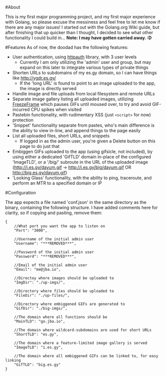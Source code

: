 #About

This is my first major programming project, and my first major experience with Golang, so please excuse the messiness and feel free to let me know if there are any major issues!
I started out with the Golang.org Wiki guide, but after finishing that up quicker than I thought, I decided to see what other functionality I could build in...
**Note: I may have gotten carried away. :D**

#Features
As of now, the doodad has the following features:
- User authentication, using [httpauth](https://github.com/apexskier/httpauth) library, with 3 user levels
    - Currently I am only utilizing the 'admin' user and group, but may expand on this later to integrate various types of private things
- Shorten URLs to subdomains of my es.gy domain, so I can have things like http://ygdr.es.gy/
    - If the 'long URL' is found to point to an image uploaded to the app, the image is directly served 
- Handle image and file uploads from local filesystem and remote URLs
- Separate image gallery listing all uploaded images, utilizing [FreezeFrame](http://freezeframe.chrisantonellis.com/) which pauses GIFs until moused over, to try and avoid GIF-incurred CPU spikes when visited
- Pastebin functionality, with rudimentary XSS (just `<script>` for now) protection
- 'Snippet' functionality separate from pastes, who's main difference is the ability to view in-line, and append things to the page easily
- List all uploaded files, short URLs, and snippets
    - If logged in as the admin user, you're given a Delete button on this page to do just that
- Embiggen GIFs uploaded to the app (using gifsicle, not included), by using either a dedicated 'GifTLD' domain in-place of the configured 'ImageTLD', or a '/big/' subroute in the URL of the uploaded image (http://i.es.gy/dayum.gif -> http://i.es.gy/big/dayum.gif OR http://big.es.gy/dayum.gif)
- 'Looking Glass' functionality, with the ability to ping, traceroute, and perform an MTR to a specified domain or IP


#Configuration

The app expects a file named 'conf.json' in the same directory as the binary, containing the following structure.
I have added comments here for clarity, so if copying and pasting, remove them: 
```
{
	//What port you want the app to listen on
	"Port": "3000",

	//Username of the initial admin user
    "Username": "***REMOVED***",

    //Password of the initial admin user
    "Password": "***REMOVED***",

    //Email of the initial admin user
    "Email": "me@jba.io",

    //Directoy where images should be uploaded to
    "ImgDir": "./up-imgs/",

    //Directory where files should be uploaded to
    "FileDir": "./up-files/",

    //Directory where embiggened GIFs are generated to
    "GifDir": "./big-imgs/",

    //The domain where all functions should be
    "MainTLD": "go.jba.io",

    //The domain where wildcard-subdomains are used for short URLs
    "ShortTLD": "es.gy",

    //The domain where a feature-limited image gallery is served
    "ImageTLD": "i.es.gy",

    //The domain where all embiggened GIFs can be linked to, for easy linking
    "GifTLD": "big.es.gy"
}
```